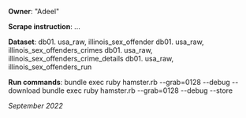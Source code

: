 **Owner**: "Adeel"
 
**Scrape instruction**: ...

**Dataset**: db01. usa_raw, illinois_sex_offender
             db01. usa_raw, illinois_sex_offenders_crimes
             db01. usa_raw, illinois_sex_offenders_crime_details
             db01. usa_raw, illinois_sex_offenders_run

**Run commands**: bundle exec ruby hamster.rb --grab=0128 --debug --download
                  bundle exec ruby hamster.rb --grab=0128 --debug --store

_September 2022_
